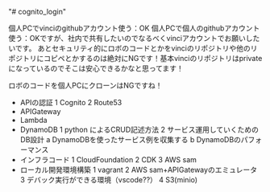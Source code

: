 "# cognito_login" 

個人PCでvinciのgithubアカウント使う：OK
個人PCで個人のgithubアカウント使う：OKですが、社内で共有したいのでなるべくvinciアカウントでお願いしたいです。
あとセキュリティ的にロボのコードとかをvinciのリポジトリや他のリポジトリにコピペとかするのは絶対にNGです！基本vinciのリポジトリはprivateになっているのでそこは安心できるかなと思ってます！

ロボのコードを個人PCにクローンはNGですね！

- APIの認証
  1 Cognito
  2 Route53
- APIGateway
- Lambda
- DynamoDB
  1 python によるCRUD記述方法
  2 サービス運用していくためのDB設計
    a DynamoDBを使ったサービス例を収集する
    b DynamoDBのパフォーマンス
- インフラコード
  1 CloudFoundation
  2 CDK
  3 AWS sam
- ローカル開発環境構築
  1 vagrant
  2 AWS sam+APIGatewayのエミュレータ
  3 デバック実行ができる環境（vscode??）
  4 S3(minio)

